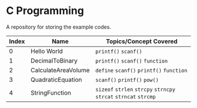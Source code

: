 # C Programming

A repository for storing the example codes.

| Index | Name | Topics/Concept Covered |
| ------------- | ------------- | ------------- |
| 0 | Hello World | `printf()` `scanf()` |
| 1 | DecimalToBinary | `printf()` `scanf()` `function` |
| 2 | CalculateAreaVolume | `define` `scanf()` `printf()` `function` |
| 3 | QuadraticEquation | `scanf()` `printf()` `pow()` |
| 4 | StringFunction | `sizeof` `strlen` `strcpy` `strncpy` `strcat` `strncat` `strcmp` |
